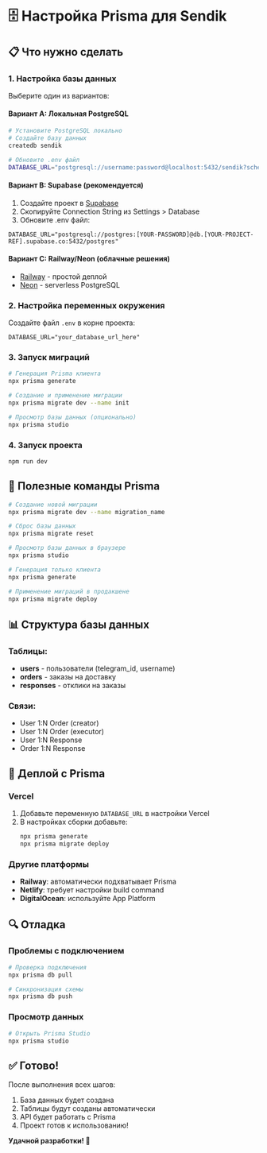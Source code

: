 # 🗄️ Настройка Prisma для Sendik

## 📋 Что нужно сделать

### 1. Настройка базы данных

Выберите один из вариантов:

#### Вариант A: Локальная PostgreSQL
```bash
# Установите PostgreSQL локально
# Создайте базу данных
createdb sendik

# Обновите .env файл
DATABASE_URL="postgresql://username:password@localhost:5432/sendik?schema=public"
```

#### Вариант B: Supabase (рекомендуется)
1. Создайте проект в [Supabase](https://supabase.com)
2. Скопируйте Connection String из Settings > Database
3. Обновите .env файл:
```env
DATABASE_URL="postgresql://postgres:[YOUR-PASSWORD]@db.[YOUR-PROJECT-REF].supabase.co:5432/postgres"
```

#### Вариант C: Railway/Neon (облачные решения)
- [Railway](https://railway.app) - простой деплой
- [Neon](https://neon.tech) - serverless PostgreSQL

### 2. Настройка переменных окружения

Создайте файл `.env` в корне проекта:
```env
DATABASE_URL="your_database_url_here"
```

### 3. Запуск миграций

```bash
# Генерация Prisma клиента
npx prisma generate

# Создание и применение миграции
npx prisma migrate dev --name init

# Просмотр базы данных (опционально)
npx prisma studio
```

### 4. Запуск проекта

```bash
npm run dev
```

## 🔧 Полезные команды Prisma

```bash
# Создание новой миграции
npx prisma migrate dev --name migration_name

# Сброс базы данных
npx prisma migrate reset

# Просмотр базы данных в браузере
npx prisma studio

# Генерация только клиента
npx prisma generate

# Применение миграций в продакшене
npx prisma migrate deploy
```

## 📊 Структура базы данных

### Таблицы:
- **users** - пользователи (telegram_id, username)
- **orders** - заказы на доставку
- **responses** - отклики на заказы

### Связи:
- User 1:N Order (creator)
- User 1:N Order (executor)
- User 1:N Response
- Order 1:N Response

## 🚀 Деплой с Prisma

### Vercel
1. Добавьте переменную `DATABASE_URL` в настройки Vercel
2. В настройках сборки добавьте:
   ```bash
   npx prisma generate
   npx prisma migrate deploy
   ```

### Другие платформы
- **Railway**: автоматически подхватывает Prisma
- **Netlify**: требует настройки build command
- **DigitalOcean**: используйте App Platform

## 🔍 Отладка

### Проблемы с подключением
```bash
# Проверка подключения
npx prisma db pull

# Синхронизация схемы
npx prisma db push
```

### Просмотр данных
```bash
# Открыть Prisma Studio
npx prisma studio
```

## ✅ Готово!

После выполнения всех шагов:
1. База данных будет создана
2. Таблицы будут созданы автоматически
3. API будет работать с Prisma
4. Проект готов к использованию!

**Удачной разработки! 🚀**


